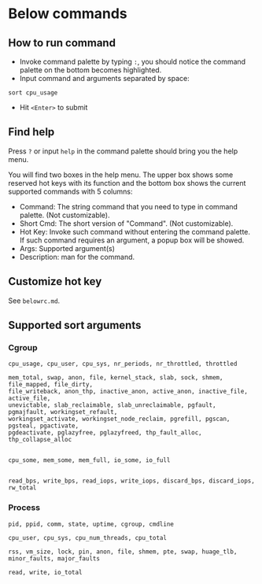 # Below commands

## How to run command
* Invoke command palette by typing `:`, you should notice the command palette on the bottom becomes highlighted.
* Input command and arguments separated by space:
```
sort cpu_usage
```
* Hit `<Enter>` to submit

## Find help
Press `?` or input `help` in the command palette should bring you the help menu.

You will find two boxes in the help menu. The upper box shows some reserved hot keys with its function and the bottom box
shows the current supported commands with 5 columns:
* Command: The string command that you need to type in command palette. (Not customizable).
* Short Cmd: The short version of "Command". (Not customizable).
* Hot Key: Invoke such command without entering the command palette. If such command requires an argument, a popup box will be showed.
* Args: Supported argument(s)
* Description: man for the command.

## Customize hot key
See `belowrc.md`.

## Supported sort arguments
### Cgroup
```
cpu_usage, cpu_user, cpu_sys, nr_periods, nr_throttled, throttled

mem_total, swap, anon, file, kernel_stack, slab, sock, shmem, file_mapped, file_dirty,
file_writeback, anon_thp, inactive_anon, active_anon, inactive_file, active_file,
unevictable, slab_reclaimable, slab_unreclaimable, pgfault, pgmajfault, workingset_refault,
workingset_activate, workingset_node_reclaim, pgrefill, pgscan, pgsteal, pgactivate,
pgdeactivate, pglazyfree, pglazyfreed, thp_fault_alloc, thp_collapse_alloc


cpu_some, mem_some, mem_full, io_some, io_full


read_bps, write_bps, read_iops, write_iops, discard_bps, discard_iops, rw_total
```

### Process
```
pid, ppid, comm, state, uptime, cgroup, cmdline

cpu_user, cpu_sys, cpu_num_threads, cpu_total

rss, vm_size, lock, pin, anon, file, shmem, pte, swap, huage_tlb, minor_faults, major_faults

read, write, io_total
```
